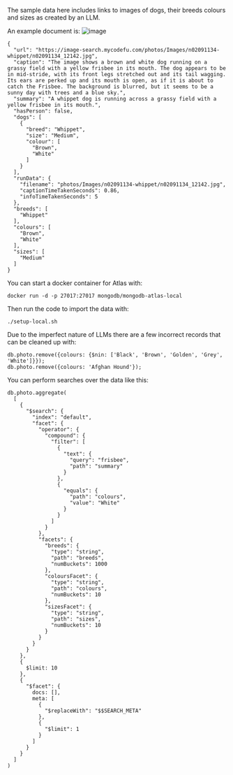 The sample data here includes links to images of dogs, their breeds colours and sizes as created by an LLM. 

An example document is:
![image](https://github.com/user-attachments/assets/91ee1c60-0ac4-4b06-903b-6f9d789b858a)

```
{
  "url": "https://image-search.mycodefu.com/photos/Images/n02091134-whippet/n02091134_12142.jpg",
  "caption": "The image shows a brown and white dog running on a grassy field with a yellow frisbee in its mouth. The dog appears to be in mid-stride, with its front legs stretched out and its tail wagging. Its ears are perked up and its mouth is open, as if it is about to catch the Frisbee. The background is blurred, but it seems to be a sunny day with trees and a blue sky.",
  "summary": "A whippet dog is running across a grassy field with a yellow frisbee in its mouth.",
  "hasPerson": false,
  "dogs": [
    {
      "breed": "Whippet",
      "size": "Medium",
      "colour": [
        "Brown",
        "White"
      ]
    }
  ],
  "runData": {
    "filename": "photos/Images/n02091134-whippet/n02091134_12142.jpg",
    "captionTimeTakenSeconds": 0.86,
    "infoTimeTakenSeconds": 5
  },
  "breeds": [
    "Whippet"
  ],
  "colours": [
    "Brown",
    "White"
  ],
  "sizes": [
    "Medium"
  ]
}
```


You can start a docker container for Atlas with:
```
docker run -d -p 27017:27017 mongodb/mongodb-atlas-local
```

Then run the code to import the data with:
```
./setup-local.sh
```

Due to the imperfect nature of LLMs there are a few incorrect records that can be cleaned up with:
```
db.photo.remove({colours: {$nin: ['Black', 'Brown', 'Golden', 'Grey', 'White']}});
db.photo.remove({colours: 'Afghan Hound'});
```

You can perform searches over the data like this:
```
db.photo.aggregate(
  [
    {
      "$search": {
        "index": "default",
        "facet": {
          "operator": {
            "compound": {
              "filter": [
                {
                  "text": {
                    "query": "frisbee",
                    "path": "summary"
                  }
                },
                {
                  "equals": {
                    "path": "colours",
                    "value": "White"
                  }
                }
              ]
            }
          },
          "facets": {
            "breeds": {
              "type": "string",
              "path": "breeds",
              "numBuckets": 1000
            },
            "coloursFacet": {
              "type": "string",
              "path": "colours",
              "numBuckets": 10
            },
            "sizesFacet": {
              "type": "string",
              "path": "sizes",
              "numBuckets": 10
            }
          }
        }
      }
    },
    {
      $limit: 10
    },
    {
      "$facet": {
        docs: [],
        meta: [
          {
            "$replaceWith": "$$SEARCH_META"
          },
          {
            "$limit": 1
          }
        ]
      }
    }
  ]
)
```
